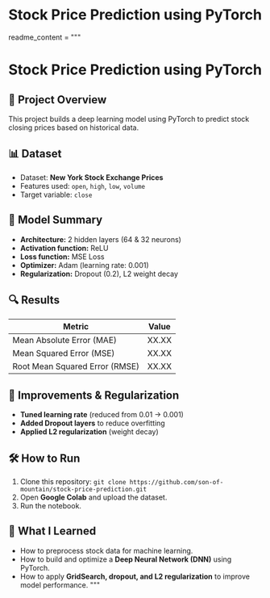 # Stock Price Prediction using PyTorch
readme_content = """
# Stock Price Prediction using PyTorch

## 📌 Project Overview
This project builds a deep learning model using PyTorch to predict stock closing prices based on historical data.

## 📊 Dataset
- Dataset: **New York Stock Exchange Prices**
- Features used: `open`, `high`, `low`, `volume`
- Target variable: `close`

## 🚀 Model Summary
- **Architecture:** 2 hidden layers (64 & 32 neurons)
- **Activation function:** ReLU
- **Loss function:** MSE Loss
- **Optimizer:** Adam (learning rate: 0.001)
- **Regularization:** Dropout (0.2), L2 weight decay

## 🔍 Results
| Metric | Value |
|--------|-------|
| Mean Absolute Error (MAE) | XX.XX |
| Mean Squared Error (MSE) | XX.XX |
| Root Mean Squared Error (RMSE) | XX.XX |

## 🔧 Improvements & Regularization
- **Tuned learning rate** (reduced from 0.01 → 0.001)
- **Added Dropout layers** to reduce overfitting
- **Applied L2 regularization** (weight decay)

## 🛠 How to Run
1. Clone this repository:
``git clone https://github.com/son-of-mountain/stock-price-prediction.git``
2. Open **Google Colab** and upload the dataset.
3. Run the notebook.

## 📢 What I Learned
- How to preprocess stock data for machine learning.
- How to build and optimize a **Deep Neural Network (DNN)** using PyTorch.
- How to apply **GridSearch, dropout, and L2 regularization** to improve model performance.
"""
